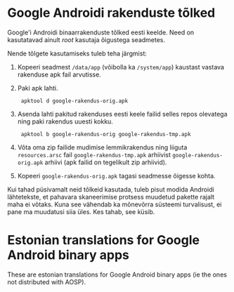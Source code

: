 Google Androidi rakenduste tõlked
=================================

Google'i Androidi binaarrakenduste tõlked eesti keelde. Need on kasutatavad ainult _root_ kasutaja õigustega seadmetes.

Nende tõlgete kasutamiseks tuleb teha järgmist:

1. Kopeeri seadmest `/data/app` (võibolla ka `/system/app`) kaustast vastava rakenduse apk fail arvutisse.

2. Paki apk lahti.

        apktool d google-rakendus-orig.apk

3. Asenda lahti pakitud rakenduses eesti keele failid selles repos olevatega ning paki rakendus uuesti kokku.

        apktool b google-rakendus-orig google-rakendus-tmp.apk

4. Võta oma zip failide mudimise lemmikrakendus ning liiguta `resources.arsc` fail `google-rakendus-tmp.apk` arhiivist
`google-rakendus-orig.apk` arhiivi (apk failid on tegelikult zip arhiivid).

5. Kopeeri `google-rakendus-orig.apk` tagasi seadmesse õigesse kohta.

Kui tahad püsivamalt neid tõlkeid kasutada, tuleb pisut modida Androidi lähtetekste, et pahavara skaneerimise
protsess muudetud pakette rajalt maha ei võtaks. Kuna see vähendab ka mõnevõrra süsteemi turvalisust, ei pane
ma muudatusi siia üles. Kes tahab, see küsib.


Estonian translations for Google Android binary apps
====================================================

These are estonian translations for Google Android binary apps (ie the ones not distributed with AOSP).
